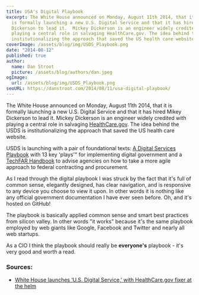 ```yaml
---
title: USA's Digital Playbook
excerpt: The White House announced on Monday, August 11th 2014, that it
  is formally launching a new U.S. Digital Service and that it has hired Mikey
  Dickerson to lead it.  Mickey Dickerson is an engineer widely credited with
  playing a central role in salvaging HealthCare.gov. The idea behind the USDS is
  institutionalizing the approach that saved the US health care website.
coverImage: /assets/blog/img/USDS_Playbook.png
date: "2014-08-12"
published: true
author:
  name: Dan Stroot
  picture: /assets/blog/authors/dan.jpeg
ogImage:
  url: /assets/blog/img/USDS_Playbook.png
seoURL: https://danstroot.com/2014/08/11/usa-digital-playbook/
---
```


The White House announced on Monday, August 11th 2014, that it is formally launching a new U.S. Digital Service and that it has hired Mikey Dickerson to lead it. Mickey Dickerson is an engineer widely credited with playing a central role in salvaging [HealthCare.gov](https://www.healthcare.gov/). The idea behind the USDS is institutionalizing the approach that saved the US health care website.

USDS is launching with a pair of foundational texts: [A Digital Services Playbook](https://playbook.cio.gov/) with 13 key 'plays'" for implementing digital government and a [TechFAR Handbook](https://github.com/WhiteHouse/playbook/blob/gh-pages/_includes/techfar-online.md) to advise agencies on how to take a more agile approach to federal contracting and procurement.

As I read through the digital playbook I was struck by the fact that it's full of common sense, elegantly designed, has clear navigation, and is responsive to any device you choose to view it upon. In other words it is nothing like any official government documentation I have ever seen before. Oh, and it's hosted on GitHub!

The playbook is basically applied common sense and smart best practices from silicon valley. In other words "it works" because it's the same playbook employed by web giants like Google, Facebook and Twitter and nearly all web startups.

As a CIO I think the playbook should really be **everyone's** playbook - it's very good and worth a read.

### Sources:

- [White House launches ‘U.S. Digital Service,’ with HealthCare.gov fixer at the helm](http://www.washingtonpost.com/blogs/the-switch/wp/2014/08/11/white-house-launches-u-s-digital-service-with-healthcare-gov-fixer-at-the-helm/)
